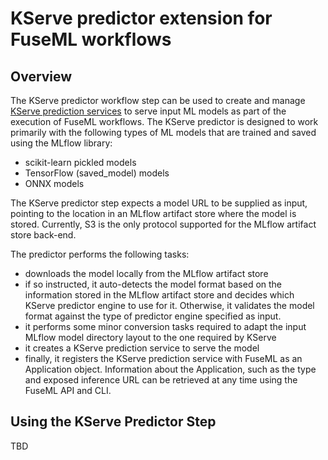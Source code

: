 # KServe predictor extension for FuseML workflows

## Overview

The KServe predictor workflow step can be used to create and manage [KServe prediction services](https://kserve.github.io/website/) to serve input ML models as part of the execution of FuseML workflows. The KServe predictor is designed to work primarily with the following types of ML models that are trained and saved using the MLflow library:

- scikit-learn pickled models
- TensorFlow (saved_model) models
- ONNX models

The KServe predictor step expects a model URL to be supplied as input, pointing to the location in an MLflow artifact store where the model is stored. Currently, S3 is the only protocol supported for the MLflow artifact store back-end.

The predictor performs the following tasks:

- downloads the model locally from the MLflow artifact store
- if so instructed, it auto-detects the model format based on the information stored in the MLflow artifact store and decides which KServe predictor engine to use for it. Otherwise, it validates the model format against the type of predictor engine specified as input.
- it performs some minor conversion tasks required to adapt the input MLflow model directory layout to the one required by KServe
- it creates a KServe prediction service to serve the model
- finally, it registers the KServe prediction service with FuseML as an Application object. Information about the Application, such as the type and exposed inference URL can be retrieved at any time using the FuseML API and CLI.

## Using the KServe Predictor Step

TBD

